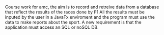 Course work for amc, the aim is to record and retreive data from a database that reflect the results of the races done by F1 
All the results must be inputed by the user in a JavaFx enviroment and the program must use the data to make reports about the sport.
A new requirement is that the application must access an SQL or noSQL DB.
